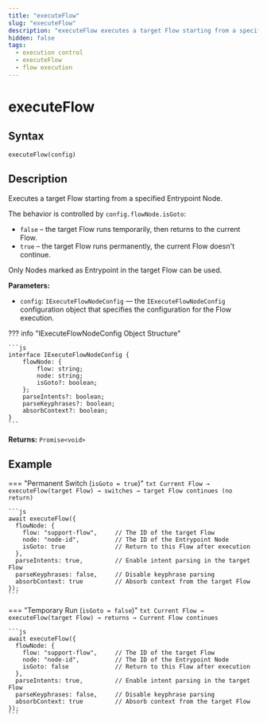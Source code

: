 ```yaml
---
title: "executeFlow"
slug: "executeFlow"
description: "executeFlow executes a target Flow starting from a specified Entrypoint Node."
hidden: false
tags:
  - execution control
  - executeFlow
  - flow execution
---
```


# executeFlow

## Syntax

`executeFlow(config)`

## Description

Executes a target Flow starting from a specified Entrypoint Node.

The behavior is controlled by `config.flowNode.isGoto`:

- `false` – the target Flow runs temporarily, then returns to the current Flow.
- `true` – the target Flow runs permanently, the current Flow doesn't continue.

Only Nodes marked as Entrypoint in the target Flow can be used.

**Parameters:**

- `config`: `IExecuteFlowNodeConfig` — the `IExecuteFlowNodeConfig` configuration object that specifies the configuration for the Flow execution.

??? info "IExecuteFlowNodeConfig Object Structure"

    ```js
    interface IExecuteFlowNodeConfig {
        flowNode: {
            flow: string;
            node: string;
            isGoto?: boolean;
        };
        parseIntents?: boolean;
        parseKeyphrases?: boolean;
        absorbContext?: boolean;
    }
    ```

**Returns:** `Promise<void>`

## Example

=== "Permanent Switch (`isGoto = true`)"
    ```txt
    Current Flow → executeFlow(target Flow) → switches → target Flow continues (no return)
    ```

    ```js
    await executeFlow({
      flowNode: {
        flow: "support-flow",     // The ID of the target Flow
        node: "node-id",          // The ID of the Entrypoint Node
        isGoto: true              // Return to this Flow after execution
      },
      parseIntents: true,         // Enable intent parsing in the target Flow
      parseKeyphrases: false,     // Disable keyphrase parsing
      absorbContext: true         // Absorb context from the target Flow
    });
    ```
=== "Temporary Run (`isGoto = false`)"
    ```txt
    Current Flow → executeFlow(target Flow) → returns → Current Flow continues
    ```

    ```js
    await executeFlow({
      flowNode: {
        flow: "support-flow",     // The ID of the target Flow
        node: "node-id",          // The ID of the Entrypoint Node
        isGoto: false             // Return to this Flow after execution
      },
      parseIntents: true,         // Enable intent parsing in the target Flow
      parseKeyphrases: false,     // Disable keyphrase parsing
      absorbContext: true         // Absorb context from the target Flow
    });
    ```
